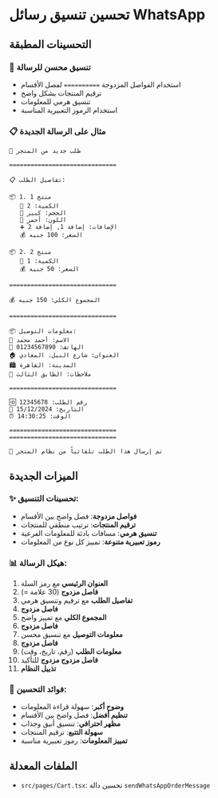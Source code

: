 # تحسين تنسيق رسائل WhatsApp

## التحسينات المطبقة

### 🎨 تنسيق محسن للرسالة
- استخدام الفواصل المزدوجة `==========` لفصل الأقسام
- ترقيم المنتجات بشكل واضح
- تنسيق هرمي للمعلومات
- استخدام الرموز التعبيرية المناسبة

### 📋 مثال على الرسالة الجديدة

```
🛒 طلب جديد من المتجر

==============================

📋 تفاصيل الطلب:

📦 1. منتج 1
   🔢 الكمية: 2
   📐 الحجم: كبير
   🎨 اللون: أحمر
   ➕ الإضافات: إضافة 1, إضافة 2
   💰 السعر: 100 جنيه

📦 2. منتج 2
   🔢 الكمية: 1
   💰 السعر: 50 جنيه

==============================

💰 المجموع الكلي: 150 جنيه

==============================

📦 معلومات التوصيل:
👤 الاسم: أحمد محمد
📱 الهاتف: 01234567890
🏠 العنوان: شارع النيل، المعادي
🏙️ المدينة: القاهرة
📝 ملاحظات: الطابق الثالث

==============================

🆔 رقم الطلب: 12345678
📅 التاريخ: 15/12/2024
⏰ الوقت: 14:30:25

==============================
==============================

🤖 تم إرسال هذا الطلب تلقائياً من نظام المتجر
```

## الميزات الجديدة

### ✨ تحسينات التنسيق:
- **فواصل مزدوجة**: فصل واضح بين الأقسام
- **ترقيم المنتجات**: ترتيب منطقي للمنتجات
- **تنسيق هرمي**: مسافات بادئة للمعلومات الفرعية
- **رموز تعبيرية متنوعة**: تمييز كل نوع من المعلومات

### 📊 هيكل الرسالة:
1. **العنوان الرئيسي** مع رمز السلة
2. **فاصل مزدوج** (30 علامة =)
3. **تفاصيل الطلب** مع ترقيم وتنسيق هرمي
4. **فاصل مزدوج**
5. **المجموع الكلي** مع تمييز واضح
6. **فاصل مزدوج**
7. **معلومات التوصيل** مع تنسيق محسن
8. **فاصل مزدوج**
9. **معلومات الطلب** (رقم، تاريخ، وقت)
10. **فاصل مزدوج مزدوج** للتأكيد
11. **تذييل النظام**

### 🎯 فوائد التحسين:
- **وضوح أكبر**: سهولة قراءة المعلومات
- **تنظيم أفضل**: فصل واضح بين الأقسام
- **مظهر احترافي**: تنسيق أنيق وجذاب
- **سهولة التتبع**: ترقيم المنتجات
- **تمييز المعلومات**: رموز تعبيرية مناسبة

## الملفات المعدلة
- `src/pages/Cart.tsx`: تحسين دالة `sendWhatsAppOrderMessage`
